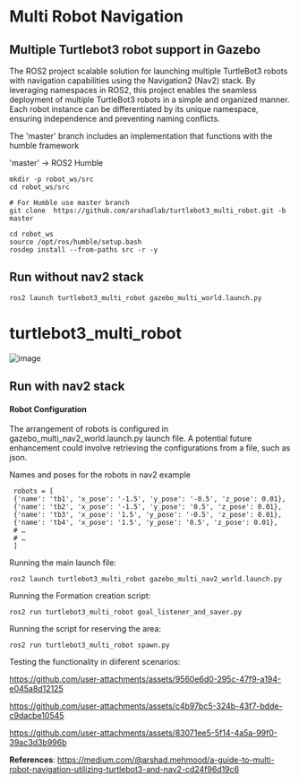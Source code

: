 # Multi Robot Navigation
## Multiple Turtlebot3 robot support in Gazebo
The ROS2 project  scalable solution for launching multiple TurtleBot3 robots with navigation capabilities using the Navigation2 (Nav2) stack. By leveraging namespaces in ROS2, this project enables the seamless deployment of multiple TurtleBot3 robots in a simple and organized manner. Each robot instance can be differentiated by its unique namespace, ensuring independence and preventing naming conflicts.

The 'master' branch includes an implementation that functions with the humble framework

'master' -> ROS2 Humble
```
mkdir -p robot_ws/src
cd robot_ws/src

# For Humble use master branch
git clone  https://github.com/arshadlab/turtlebot3_multi_robot.git -b master

cd robot_ws
source /opt/ros/humble/setup.bash
rosdep install --from-paths src -r -y
```
## Run without nav2 stack
```
ros2 launch turtlebot3_multi_robot gazebo_multi_world.launch.py 
```
# turtlebot3_multi_robot

![image](https://github.com/arshadlab/turtlebot3_multi_robot/assets/85929438/fc958709-018d-48d2-b5b6-6674b53913c8)

## Run with nav2 stack

#### Robot Configuration

The arrangement of robots is configured in gazebo_multi_nav2_world.launch.py launch file. A potential future enhancement could involve retrieving the configurations from a file, such as json.

Names and poses for the robots in nav2 example
```
 robots = [
 {'name': 'tb1', 'x_pose': '-1.5', 'y_pose': '-0.5', 'z_pose': 0.01},
 {'name': 'tb2', 'x_pose': '-1.5', 'y_pose': '0.5', 'z_pose': 0.01},
 {'name': 'tb3', 'x_pose': '1.5', 'y_pose': '-0.5', 'z_pose': 0.01},
 {'name': 'tb4', 'x_pose': '1.5', 'y_pose': '0.5', 'z_pose': 0.01},
 # …
 # …
 ]
```
Running the main launch file:
```
ros2 launch turtlebot3_multi_robot gazebo_multi_nav2_world.launch.py 
```

Running the Formation creation script:
```
ros2 run turtlebot3_multi_robot goal_listener_and_saver.py 
```

Running the script for reserving the area:
```
ros2 run turtlebot3_multi_robot spawn.py 
```
Testing the functionality in diiferent scenarios:

https://github.com/user-attachments/assets/9560e6d0-295c-47f9-a194-e045a8d12125



https://github.com/user-attachments/assets/c4b97bc5-324b-43f7-bdde-c9dacbe10545



https://github.com/user-attachments/assets/83071ee5-5f14-4a5a-99f0-39ac3d3b996b




**References**: https://medium.com/@arshad.mehmood/a-guide-to-multi-robot-navigation-utilizing-turtlebot3-and-nav2-cd24f96d19c6


